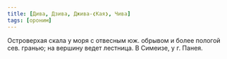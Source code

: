 ```yaml
---
title: [Дива, Дзива, Джива-❮Кая❯, Чива]
tags: [ороним]
---
```


Островерхая скала у моря с отвесным юж. обрывом и более пологой сев. гранью; на
вершину ведет лестница. В Симеизе, у г. Панея.
